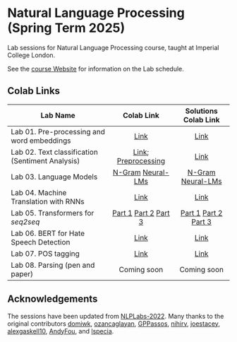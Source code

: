 # Natural Language Processing (Spring Term 2025)

Lab sessions for Natural Language Processing course, taught at Imperial College London.

See the [course Website](https://nlp.pages.doc.ic.ac.uk/spring2025/) for information on the Lab schedule.

## Colab Links

| Lab Name                                         | Colab Link                                                                                                                                                                                                                                                                                                                                                                                                                                                     | Solutions Colab Link                                                                                                                                                                                                                                                                                                                                                                                                                                                                         |
|--------------------------------------------------|:--------------------------------------------------------------------------------------------------------------------------------------------------------------------------------------------------------------------------------------------------------------------------------------------------------------------------------------------------------------------------------------------------------------------------------------------------------------:|:--------------------------------------------------------------------------------------------------------------------------------------------------------------------------------------------------------------------------------------------------------------------------------------------------------------------------------------------------------------------------------------------------------------------------------------------------------------------------------------------:|
| Lab 01. Pre-processing and word embeddings       | [Link](https://colab.research.google.com/github/ImperialNLP/NLPLabs-2025/blob/main/lab01-preprocessing-and-word-embeddings/lab01_PreprocessingAndEmbeddings.ipynb) | [Link](https://colab.research.google.com/github/ImperialNLP/NLPLabs-2025/blob/main/lab01-preprocessing-and-word-embeddings/lab01_solutions.ipynb)
| Lab 02. Text classification (Sentiment Analysis) | [Link](https://colab.research.google.com/github/ImperialNLP/NLPLabs-2025/blob/main/lab02-sentiment-classification/lab02_TextClassificationSentimentAnalysis.ipynb); [Preprocessing](https://colab.research.google.com/github/ImperialNLP/NLPLabs-2025/blob/main/lab02-sentiment-classification/Preprocessing_with_torchtext.ipynb) | [Link](https://colab.research.google.com/github/ImperialNLP/NLPLabs-2025/blob/main/lab02-sentiment-classification/lab02_solutions.ipynb)
| Lab 03. Language Models                          | [N-Gram](https://colab.research.google.com/github/ImperialNLP/NLPLabs-2025/blob/main/lab03-language-models/lab03_part_1_NgramLMs.ipynb) [Neural-LMs](https://colab.research.google.com/github/ImperialNLP/NLPLabs-2025/blob/main/lab03-language-models/lab03_part_2_NeuralLMs.ipynb) | [N-Gram](https://colab.research.google.com/github/ImperialNLP/NLPLabs-2025/blob/main/lab03-language-models/lab03_part_1_NgramLMs_Solutions.ipynb) [Neural-LMs](https://colab.research.google.com/github/ImperialNLP/NLPLabs-2025/blob/main/lab03-language-models/lab03_part_2_NeuralLMs_Solutions.ipynb)
| Lab 04. Machine Translation with RNNs            | [Link](https://colab.research.google.com/github/ImperialNLP/NLPLabs-2025/blob/main/lab04-MT-with-RNNs/lab04_mt.ipynb) | [Link](https://colab.research.google.com/github/ImperialNLP/NLPLabs-2025/blob/main/lab04-MT-with-RNNs/lab04_mt_solutions.ipynb)
| Lab 05. Transformers for *seq2seq*               | [Part 1](https://colab.research.google.com/github/ImperialNLP/NLPLabs-2025/blob/main/lab05-seq2seq-Transformers/part1-translation/lab05_part1_translation.ipynb) [Part 2](https://colab.research.google.com/github/ImperialNLP/NLPLabs-2025/blob/main/lab05-seq2seq-Transformers/part2-summarization/lab05_part2_summarization.ipynb) [Part 3](https://colab.research.google.com/github/ImperialNLP/NLPLabs-2025/blob/main/lab05-seq2seq-Transformers/part3-decoding-with-gpt2/lab05_part3_gpt_gen.ipynb) | [Part 1](https://colab.research.google.com/github/ImperialNLP/NLPLabs-2025/blob/main/lab05-seq2seq-Transformers/part1-translation/lab05_part1_translation_solutions.ipynb) [Part 2](https://colab.research.google.com/github/ImperialNLP/NLPLabs-2025/blob/main/lab05-seq2seq-Transformers/part2-summarization/lab05_part2_summarization_solutions.ipynb) [Part 3](https://colab.research.google.com/github/ImperialNLP/NLPLabs-2025/blob/main/lab05-seq2seq-Transformers/part3-decoding-with-gpt2/lab05_part3_gpt_gen_solutions.ipynb)
| Lab 06. BERT for Hate Speech Detection           | [Link](https://colab.research.google.com/github/ImperialNLP/NLPLabs-2025/blob/main/lab06-BERT-for-hate-speech-detection/lab06_BERT.ipynb) | [Link](https://colab.research.google.com/github/ImperialNLP/NLPLabs-2025/blob/main/lab06-BERT-for-hate-speech-detection/lab06_BERT_solutions.ipynb)
| Lab 07. POS tagging                              | [Link](https://colab.research.google.com/github/ImperialNLP/NLPLabs-2025/blob/main/lab07-POStagging/lab07_POStagging.ipynb) | [Link](https://colab.research.google.com/github/ImperialNLP/NLPLabs-2025/blob/main/lab07-POStagging/lab07_POStagging_solutions.ipynb)
| Lab 08. Parsing (pen and paper)                  | Coming soon | Coming soon 

## Acknowledgements

The sessions have been updated from [NLPLabs-2022](https://github.com/ImperialNLP/NLPLabs-2022). Many thanks to the original contributors [domiwk](https://github.com/domiwk), [ozancaglayan](https://github.com/ozancaglayan), [GPPassos](https://github.com/GPPassos), [nihirv](https://github.com/nihirv), [joestacey](https://github.com/joestacey), [alexgaskell10](https://github.com/alexgaskell10), [AndyFou](https://github.com/AndyFou), and [lspecia](https://github.com/lspecia). 
